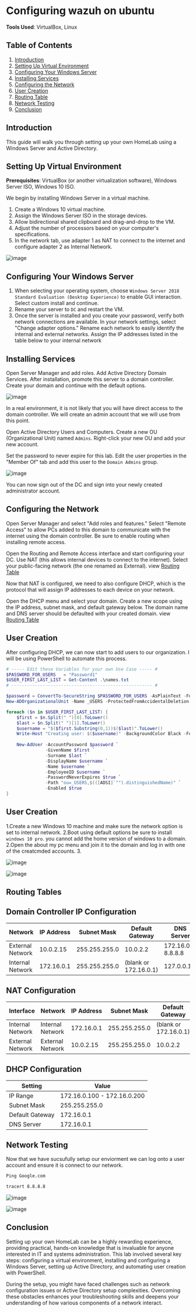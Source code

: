 # Configuring wazuh on ubuntu 

**Tools Used**: VirtualBox, Linux

## Table of Contents
1. [Introduction](#introduction)
2. [Setting Up Virtual Environment](#setting-up-virtual-environment)
3. [Configuring Your Windows Server](#configuring-your-windows-server)
4. [Installing Services](#installing-services)
5. [Configuring the Network](#configuring-the-network)
6. [User Creation](#user-creation)
7. [Routing Table](#Routing-tables)
8. [Network Testing](#Network-testing)
9. [Conclusion](#conclusion)

    

## Introduction
This guide will walk you through setting up your own HomeLab using a Windows Server and Active Directory.

## Setting Up Virtual Environment
**Prerequisites**: VirtualBox (or another virtualization software), Windows Server ISO, Windows 10 ISO.

We begin by installing Windows Server in a virtual machine. 

1. Create a Windows 10 virtual machine.
2. Assign the Windows Server ISO in the storage devices.
3. Allow bidirectional shared clipboard and drag-and-drop to the VM.
4. Adjust the number of processors based on your computer's specifications.
5. In the network tab, use adapter 1 as NAT to connect to the internet and configure adapter 2 as Internal Network.

![image](https://github.com/TarellKing/Home-Lab/assets/121117376/4f3948b9-315c-4803-a6ef-cad8ed72a8cb)

## Configuring Your Windows Server
1.  When selecting your operating system, choose `Windows Server 2018 Standard Evaluation (Desktop Experience)` to enable GUI interaction. Select custom install and continue.
2. Rename your server to `DC` and restart the VM.
3. Once the server is installed and you create your password, verify both network connections are available. In your network settings, select "Change adapter options." Rename each network to easily identify the internal and external networks. Assign the IP addresses listed in the table below to your internal network 


## Installing Services
Open Server Manager and add roles. Add Active Directory Domain Services. After installation, promote this server to a domain controller. Create your domain and continue with the default options.

![image](https://github.com/user-attachments/assets/14ee349b-5ed0-4dc0-b1f8-006b1c575cdc)

In a real environment, it is not likely that you will have direct access to the domain controller. We will create an admin account that we will use from this point.

Open Active Directory Users and Computers. Create a new OU (Organizational Unit) named `Admins`. Right-click your new OU and add your new account.

Set the password to never expire for this lab. Edit the user properties in the "Member Of" tab and add this user to the `Domain Admins` group.

![image](https://github.com/user-attachments/assets/69555d3f-40ef-436b-8290-94a71441de89)

You can now sign out of the DC and sign into your newly created administrator account.

## Configuring the Network
Open Server Manager and select "Add roles and features." Select "Remote Access" to allow PCs added to this domain to communicate with the internet using the domain controller. Be sure to enable routing when installing remote access.

Open the Routing and Remote Access interface and start configuring your DC. Use NAT (this allows internal devices to connect to the internet). Select your public-facing network (the one renamed as External). view [Routing Table](#Routing-tables)

Now that NAT is configured, we need to also configure DHCP, which is the protocol that will assign IP addresses to each device on your network.

Open the DHCP menu and select your domain. Create a new scope using the IP address, subnet mask, and default gateway below. The domain name and DNS server should be defaulted with your created domain. view [Routing Table](#Routing-tables)


## User Creation
After configuring DHCP, we can now start to add users to our organization. I will be using PowerShell to automate this process.

```powershell
# ----- Edit these Variables for your own Use Case ----- #
$PASSWORD_FOR_USERS   = "Password1"
$USER_FIRST_LAST_LIST = Get-Content .\names.txt
# ------------------------------------------------------ #

$password = ConvertTo-SecureString $PASSWORD_FOR_USERS -AsPlainText -Force
New-ADOrganizationalUnit -Name _USERS -ProtectedFromAccidentalDeletion $false

foreach ($n in $USER_FIRST_LAST_LIST) {
    $first = $n.Split(" ")[0].ToLower()
    $last = $n.Split(" ")[1].ToLower()
    $username = "$($first.Substring(0,1))$($last)".ToLower()
    Write-Host "Creating user: $($username)" -BackgroundColor Black -ForegroundColor Cyan
    
    New-AdUser -AccountPassword $password `
               -GivenName $first `
               -Surname $last `
               -DisplayName $username `
               -Name $username `
               -EmployeeID $username `
               -PasswordNeverExpires $true `
               -Path "ou=_USERS,$(([ADSI]`"").distinguishedName)" `
               -Enabled $true
}
```
## User Creation

1.Create a new Windows 10 machine and make sure the network option is set to internal network. 
2.Boot using default options be sure to install `windows 10 pro`. you cannot add the home version of windows to a domain. 
2.Open the about my pc menu and join it to the domain and log in with one of the creatcmded accounts.
3.


![image](https://github.com/user-attachments/assets/ae6bced0-0676-41f0-8389-08ed061eee42)


![image](https://github.com/user-attachments/assets/ef942bfd-3632-4d9c-acea-0f8692aaaa5f)


## Routing Tables 


## Domain Controller IP Configuration

| Network          | IP Address   | Subnet Mask     | Default Gateway     | DNS Server             |
|------------------|--------------|-----------------|---------------------|------------------------|
| External Network | 10.0.2.15    | 255.255.255.0   | 10.0.2.2            | 172.16.0.1, 8.8.8.8    |
| Internal Network | 172.16.0.1   | 255.255.255.0   | (blank or 172.16.0.1)| 127.0.0.1              |

## NAT Configuration

| Interface        | Network          | IP Address   | Subnet Mask     | Default Gateway       | Role             |
|------------------|------------------|--------------|-----------------|-----------------------|------------------|
| Internal Network | Internal Network | 172.16.0.1   | 255.255.255.0   | (blank or 172.16.0.1) | NAT (Internal)   |
| External Network | External Network | 10.0.2.15    | 255.255.255.0   | 10.0.2.2              | NAT (External)   |

## DHCP Configuration

| Setting          | Value                      |
|------------------|----------------------------|
| IP Range         | 172.16.0.100 - 172.16.0.200|
| Subnet Mask      | 255.255.255.0              |
| Default Gateway  | 172.16.0.1                 |
| DNS Server       | 172.16.0.1                 |


## Network Testing

Now that we have sucsufully setup our enviorment we can log onto a user account and ensure it is connect to our network. 

```cmd
Ping Google.com

tracert 8.8.8.8

```
![image](https://github.com/user-attachments/assets/b52b9413-8a28-4f3e-86c4-ace6822593b3)

![image](https://github.com/user-attachments/assets/9aab35cc-5002-4cc3-8733-037618b0bc98)

## Conclusion 

Setting up your own HomeLab can be a highly rewarding experience, providing practical, hands-on knowledge that is invaluable for anyone interested in IT and systems administration. This lab involved several key steps: configuring a virtual environment, installing and configuring a Windows Server, setting up Active Directory, and automating user creation with PowerShell.

During the setup, you might have faced challenges such as network configuration issues or Active Directory setup complexities. Overcoming these obstacles enhances your troubleshooting skills and deepens your understanding of how various components of a network interact.
